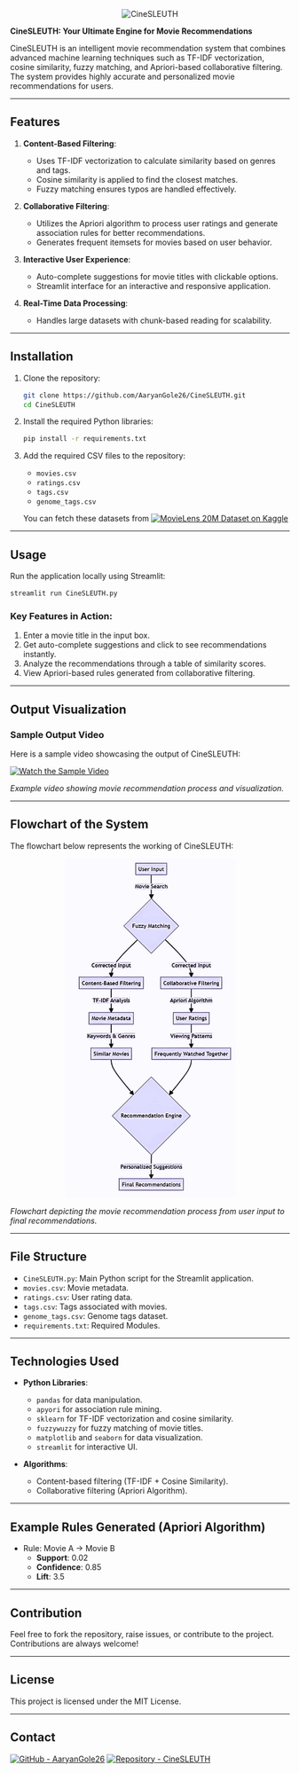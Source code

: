 
<div align="center"> <img src="./CineSLEUTH_Banner.png" alt="CineSLEUTH" style="max-width: 100%; height: auto;"> </div>

**CineSLEUTH: Your Ultimate Engine for Movie Recommendations**

CineSLEUTH is an intelligent movie recommendation system that combines advanced machine learning techniques such as TF-IDF vectorization, cosine similarity, fuzzy matching, and Apriori-based collaborative filtering. The system provides highly accurate and personalized movie recommendations for users.

---

## Features

1. **Content-Based Filtering**:
   - Uses TF-IDF vectorization to calculate similarity based on genres and tags.
   - Cosine similarity is applied to find the closest matches.
   - Fuzzy matching ensures typos are handled effectively.

2. **Collaborative Filtering**:
   - Utilizes the Apriori algorithm to process user ratings and generate association rules for better recommendations.
   - Generates frequent itemsets for movies based on user behavior.

3. **Interactive User Experience**:
   - Auto-complete suggestions for movie titles with clickable options.
   - Streamlit interface for an interactive and responsive application.

4. **Real-Time Data Processing**:
   - Handles large datasets with chunk-based reading for scalability.

---

## Installation

1. Clone the repository:
   ```bash
   git clone https://github.com/AaryanGole26/CineSLEUTH.git
   cd CineSLEUTH
   ```

2. Install the required Python libraries:
   ```bash
   pip install -r requirements.txt
   ```

3. Add the required CSV files to the repository:
   - `movies.csv`
   - `ratings.csv`
   - `tags.csv`
   - `genome_tags.csv`

   You can fetch these datasets from [![MovieLens 20M Dataset on Kaggle](https://img.shields.io/badge/Kaggle-%2300A6A6?style=for-the-badge)](https://www.kaggle.com/datasets/grouplens/movielens-20m-dataset)


---

## Usage

Run the application locally using Streamlit:
```bash
streamlit run CineSLEUTH.py
```

### Key Features in Action:
1. Enter a movie title in the input box.
2. Get auto-complete suggestions and click to see recommendations instantly.
3. Analyze the recommendations through a table of similarity scores.
4. View Apriori-based rules generated from collaborative filtering.

---

## Output Visualization

### Sample Output Video
Here is a sample video showcasing the output of CineSLEUTH:

[![Watch the Sample Video](https://img.shields.io/badge/Watch%20the%20Sample%20Video-%2300A6A6?style=for-the-badge)](https://player.vimeo.com/video/1033815078?autoplay=1&muted=1)

*Example video showing movie recommendation process and visualization.*

---

## Flowchart of the System

The flowchart below represents the working of CineSLEUTH:

<div align="center"> <img src="./Flowchart.png" alt="CineSLEUTH Flowchart" style="max-width: 100%; height: auto;"> </div>

*Flowchart depicting the movie recommendation process from user input to final recommendations.*

---

## File Structure 

- `CineSLEUTH.py`: Main Python script for the Streamlit application.
- `movies.csv`: Movie metadata.
- `ratings.csv`: User rating data.
- `tags.csv`: Tags associated with movies.
- `genome_tags.csv`: Genome tags dataset.
- `requirements.txt`: Required Modules.

---

## Technologies Used

- **Python Libraries**:
  - `pandas` for data manipulation.
  - `apyori` for association rule mining.
  - `sklearn` for TF-IDF vectorization and cosine similarity.
  - `fuzzywuzzy` for fuzzy matching of movie titles.
  - `matplotlib` and `seaborn` for data visualization.
  - `streamlit` for interactive UI.

- **Algorithms**:
  - Content-based filtering (TF-IDF + Cosine Similarity).
  - Collaborative filtering (Apriori Algorithm).

---

## Example Rules Generated (Apriori Algorithm)

- Rule: Movie A → Movie B
  - **Support**: 0.02
  - **Confidence**: 0.85
  - **Lift**: 3.5

---

## Contribution

Feel free to fork the repository, raise issues, or contribute to the project. Contributions are always welcome!

---

## License

This project is licensed under the MIT License.

---

## Contact

[![GitHub - AaryanGole26](https://img.shields.io/badge/GitHub%20-%23AaryanGole26-%2300A6A6?style=for-the-badge)](https://github.com/AaryanGole26)
[![Repository - CineSLEUTH](https://img.shields.io/badge/Repository%20-%23CineSLEUTH-%2300A6A6?style=for-the-badge)](https://github.com/AaryanGole26/CineSLEUTH)
